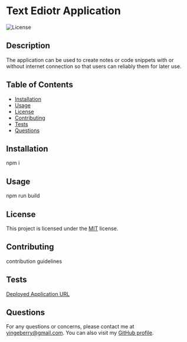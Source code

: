 # Text Ediotr Application

![License](https://img.shields.io/badge/License-MIT-green.svg)

## Description

The application can be used to create notes or code snippets with or without internet connection so that users can reliably them for later use.

## Table of Contents

- [Installation](#installation)
- [Usage](#usage)
- [License](#license)
- [Contributing](#contributing)
- [Tests](#tests)
- [Questions](#questions)

## Installation

npm i

## Usage

npm run build

## License

This project is licensed under the [MIT](https://opensource.org/licenses/MIT) license.

## Contributing

contribution guidelines

## Tests

[Deployed Application URL](https://sheltered-badlands-40423.herokuapp.com/)

## Questions

For any questions or concerns, please contact me at yingeberry@gmail.com. You can also visit my [GitHub profile](https://github.com/huyingg1).
